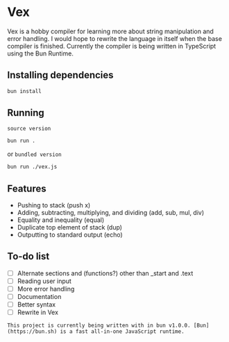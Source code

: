 # Vex
Vex is a hobby compiler for learning more about string manipulation and error handling. I would hope to rewrite the language in itself when the base compiler is finished. Currently the compiler is being written in TypeScript using the Bun Runtime.

## Installing dependencies
```bash
bun install
```

## Running
`source version`
```bash
bun run .
```
or
`bundled version`
```bash
bun run ./vex.js
```

## Features
- Pushing to stack (push x)
- Adding, subtracting, multiplying, and dividing (add, sub, mul, div)
- Equality and inequality (equal)
- Duplicate top element of stack (dup)
- Outputting to standard output (echo)

## To-do list
- [ ] Alternate sections and (functions?) other than _start and .text
- [ ] Reading user input
- [ ] More error handling
- [ ] Documentation
- [ ] Better syntax
- [ ] Rewrite in Vex

`This project is currently being written with in bun v1.0.0. [Bun](https://bun.sh) is a fast all-in-one JavaScript runtime.`
